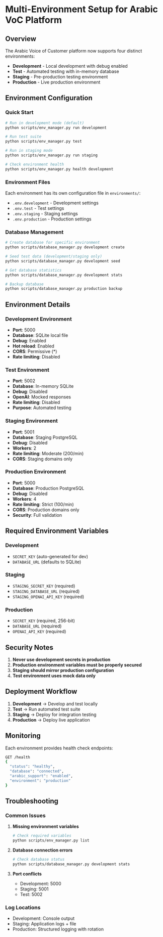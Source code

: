 # Multi-Environment Setup for Arabic VoC Platform

## Overview

The Arabic Voice of Customer platform now supports four distinct environments:

- **Development** - Local development with debug enabled
- **Test** - Automated testing with in-memory database
- **Staging** - Pre-production testing environment
- **Production** - Live production environment

## Environment Configuration

### Quick Start

```bash
# Run in development mode (default)
python scripts/env_manager.py run development

# Run test suite
python scripts/env_manager.py test

# Run in staging mode
python scripts/env_manager.py run staging

# Check environment health
python scripts/env_manager.py health development
```

### Environment Files

Each environment has its own configuration file in `environments/`:

- `.env.development` - Development settings
- `.env.test` - Test settings  
- `.env.staging` - Staging settings
- `.env.production` - Production settings

### Database Management

```bash
# Create database for specific environment
python scripts/database_manager.py development create

# Seed test data (development/staging only)
python scripts/database_manager.py development seed

# Get database statistics
python scripts/database_manager.py development stats

# Backup database
python scripts/database_manager.py production backup
```

## Environment Details

### Development Environment
- **Port**: 5000
- **Database**: SQLite local file
- **Debug**: Enabled
- **Hot reload**: Enabled
- **CORS**: Permissive (*)
- **Rate limiting**: Disabled

### Test Environment  
- **Port**: 5002
- **Database**: In-memory SQLite
- **Debug**: Disabled
- **OpenAI**: Mocked responses
- **Rate limiting**: Disabled
- **Purpose**: Automated testing

### Staging Environment
- **Port**: 5001
- **Database**: Staging PostgreSQL
- **Debug**: Disabled
- **Workers**: 2
- **Rate limiting**: Moderate (200/min)
- **CORS**: Staging domains only

### Production Environment
- **Port**: 5000
- **Database**: Production PostgreSQL
- **Debug**: Disabled
- **Workers**: 4
- **Rate limiting**: Strict (100/min)
- **CORS**: Production domains only
- **Security**: Full validation

## Required Environment Variables

### Development
- `SECRET_KEY` (auto-generated for dev)
- `DATABASE_URL` (defaults to SQLite)

### Staging
- `STAGING_SECRET_KEY` (required)
- `STAGING_DATABASE_URL` (required)
- `STAGING_OPENAI_API_KEY` (required)

### Production
- `SECRET_KEY` (required, 256-bit)
- `DATABASE_URL` (required)
- `OPENAI_API_KEY` (required)

## Security Notes

1. **Never use development secrets in production**
2. **Production environment variables must be properly secured**
3. **Staging should mirror production configuration**
4. **Test environment uses mock data only**

## Deployment Workflow

1. **Development** → Develop and test locally
2. **Test** → Run automated test suite
3. **Staging** → Deploy for integration testing
4. **Production** → Deploy live application

## Monitoring

Each environment provides health check endpoints:

```bash
GET /health
{
  "status": "healthy",
  "database": "connected", 
  "arabic_support": "enabled",
  "environment": "production"
}
```

## Troubleshooting

### Common Issues

1. **Missing environment variables**
   ```bash
   # Check required variables
   python scripts/env_manager.py list
   ```

2. **Database connection errors**
   ```bash
   # Check database status
   python scripts/database_manager.py development stats
   ```

3. **Port conflicts**
   - Development: 5000
   - Staging: 5001  
   - Test: 5002

### Log Locations

- Development: Console output
- Staging: Application logs + file
- Production: Structured logging with rotation